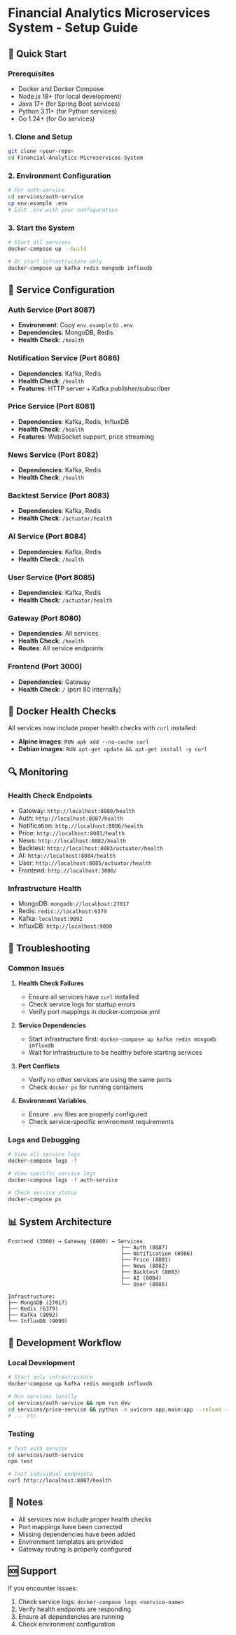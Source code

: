 # Financial Analytics Microservices System - Setup Guide

## 🚀 Quick Start

### Prerequisites
- Docker and Docker Compose
- Node.js 18+ (for local development)
- Java 17+ (for Spring Boot services)
- Python 3.11+ (for Python services)
- Go 1.24+ (for Go services)

### 1. Clone and Setup
```bash
git clone <your-repo>
cd Financial-Analytics-Microservices-System
```

### 2. Environment Configuration
```bash
# For auth-service
cd services/auth-service
cp env.example .env
# Edit .env with your configuration
```

### 3. Start the System
```bash
# Start all services
docker-compose up --build

# Or start infrastructure only
docker-compose up kafka redis mongodb influxdb
```

## 🔧 Service Configuration

### Auth Service (Port 8087)
- **Environment**: Copy `env.example` to `.env`
- **Dependencies**: MongoDB, Redis
- **Health Check**: `/health`

### Notification Service (Port 8086)
- **Dependencies**: Kafka, Redis
- **Health Check**: `/health`
- **Features**: HTTP server + Kafka publisher/subscriber

### Price Service (Port 8081)
- **Dependencies**: Kafka, Redis, InfluxDB
- **Health Check**: `/health`
- **Features**: WebSocket support, price streaming

### News Service (Port 8082)
- **Dependencies**: Kafka, Redis
- **Health Check**: `/health`

### Backtest Service (Port 8083)
- **Dependencies**: Kafka, Redis
- **Health Check**: `/actuator/health`

### AI Service (Port 8084)
- **Dependencies**: Kafka, Redis
- **Health Check**: `/health`

### User Service (Port 8085)
- **Dependencies**: Kafka, Redis
- **Health Check**: `/actuator/health`

### Gateway (Port 8080)
- **Dependencies**: All services
- **Health Check**: `/health`
- **Routes**: All service endpoints

### Frontend (Port 3000)
- **Dependencies**: Gateway
- **Health Check**: `/` (port 80 internally)

## 🐳 Docker Health Checks

All services now include proper health checks with `curl` installed:
- **Alpine images**: `RUN apk add --no-cache curl`
- **Debian images**: `RUN apt-get update && apt-get install -y curl`

## 🔍 Monitoring

### Health Check Endpoints
- Gateway: `http://localhost:8080/health`
- Auth: `http://localhost:8087/health`
- Notification: `http://localhost:8086/health`
- Price: `http://localhost:8081/health`
- News: `http://localhost:8082/health`
- Backtest: `http://localhost:8083/actuator/health`
- AI: `http://localhost:8084/health`
- User: `http://localhost:8085/actuator/health`
- Frontend: `http://localhost:3000/`

### Infrastructure Health
- MongoDB: `mongodb://localhost:27017`
- Redis: `redis://localhost:6379`
- Kafka: `localhost:9092`
- InfluxDB: `http://localhost:9090`

## 🚨 Troubleshooting

### Common Issues

1. **Health Check Failures**
   - Ensure all services have `curl` installed
   - Check service logs for startup errors
   - Verify port mappings in docker-compose.yml

2. **Service Dependencies**
   - Start infrastructure first: `docker-compose up kafka redis mongodb influxdb`
   - Wait for infrastructure to be healthy before starting services

3. **Port Conflicts**
   - Verify no other services are using the same ports
   - Check `docker ps` for running containers

4. **Environment Variables**
   - Ensure `.env` files are properly configured
   - Check service-specific environment requirements

### Logs and Debugging
```bash
# View all service logs
docker-compose logs -f

# View specific service logs
docker-compose logs -f auth-service

# Check service status
docker-compose ps
```

## 📊 System Architecture

```
Frontend (3000) → Gateway (8080) → Services
                                    ├── Auth (8087)
                                    ├── Notification (8086)
                                    ├── Price (8081)
                                    ├── News (8082)
                                    ├── Backtest (8083)
                                    ├── AI (8084)
                                    └── User (8085)

Infrastructure:
├── MongoDB (27017)
├── Redis (6379)
├── Kafka (9092)
└── InfluxDB (9090)
```

## 🔄 Development Workflow

### Local Development
```bash
# Start only infrastructure
docker-compose up kafka redis mongodb influxdb

# Run services locally
cd services/auth-service && npm run dev
cd services/price-service && python -m uvicorn app.main:app --reload --port 8081
# ... etc
```

### Testing
```bash
# Test auth service
cd services/auth-service
npm test

# Test individual endpoints
curl http://localhost:8087/health
```

## 📝 Notes

- All services now include proper health checks
- Port mappings have been corrected
- Missing dependencies have been added
- Environment templates are provided
- Gateway routing is properly configured

## 🆘 Support

If you encounter issues:
1. Check service logs: `docker-compose logs <service-name>`
2. Verify health endpoints are responding
3. Ensure all dependencies are running
4. Check environment configuration
